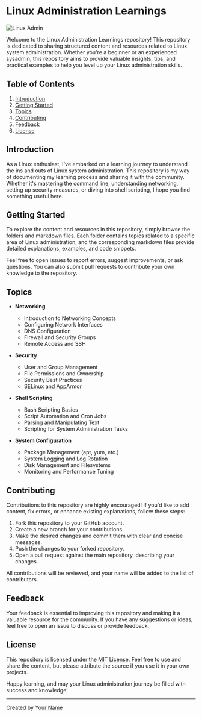# Linux Administration Learnings

![Linux Admin](https://img.shields.io/badge/Linux-Administration-blue)

Welcome to the Linux Administration Learnings repository! This repository is dedicated to sharing structured content and resources related to Linux system administration. Whether you're a beginner or an experienced sysadmin, this repository aims to provide valuable insights, tips, and practical examples to help you level up your Linux administration skills.

## Table of Contents

1. [Introduction](#introduction)
2. [Getting Started](#getting-started)
3. [Topics](#topics)
4. [Contributing](#contributing)
5. [Feedback](#feedback)
6. [License](#license)

## Introduction

As a Linux enthusiast, I've embarked on a learning journey to understand the ins and outs of Linux system administration. This repository is my way of documenting my learning process and sharing it with the community. Whether it's mastering the command line, understanding networking, setting up security measures, or diving into shell scripting, I hope you find something useful here.

## Getting Started

To explore the content and resources in this repository, simply browse the folders and markdown files. Each folder contains topics related to a specific area of Linux administration, and the corresponding markdown files provide detailed explanations, examples, and code snippets.

Feel free to open issues to report errors, suggest improvements, or ask questions. You can also submit pull requests to contribute your own knowledge to the repository.

## Topics

- **Networking**
  - Introduction to Networking Concepts
  - Configuring Network Interfaces
  - DNS Configuration
  - Firewall and Security Groups
  - Remote Access and SSH

- **Security**
  - User and Group Management
  - File Permissions and Ownership
  - Security Best Practices
  - SELinux and AppArmor

- **Shell Scripting**
  - Bash Scripting Basics
  - Script Automation and Cron Jobs
  - Parsing and Manipulating Text
  - Scripting for System Administration Tasks

- **System Configuration**
  - Package Management (apt, yum, etc.)
  - System Logging and Log Rotation
  - Disk Management and Filesystems
  - Monitoring and Performance Tuning

## Contributing

Contributions to this repository are highly encouraged! If you'd like to add content, fix errors, or enhance existing explanations, follow these steps:

1. Fork this repository to your GitHub account.
2. Create a new branch for your contributions.
3. Make the desired changes and commit them with clear and concise messages.
4. Push the changes to your forked repository.
5. Open a pull request against the main repository, describing your changes.

All contributions will be reviewed, and your name will be added to the list of contributors.

## Feedback

Your feedback is essential to improving this repository and making it a valuable resource for the community. If you have any suggestions or ideas, feel free to open an issue to discuss or provide feedback.

## License

This repository is licensed under the [MIT License](LICENSE). Feel free to use and share the content, but please attribute the source if you use it in your own projects.

Happy learning, and may your Linux administration journey be filled with success and knowledge!

---
Created by [Your Name](https://github.com/yourusername)
